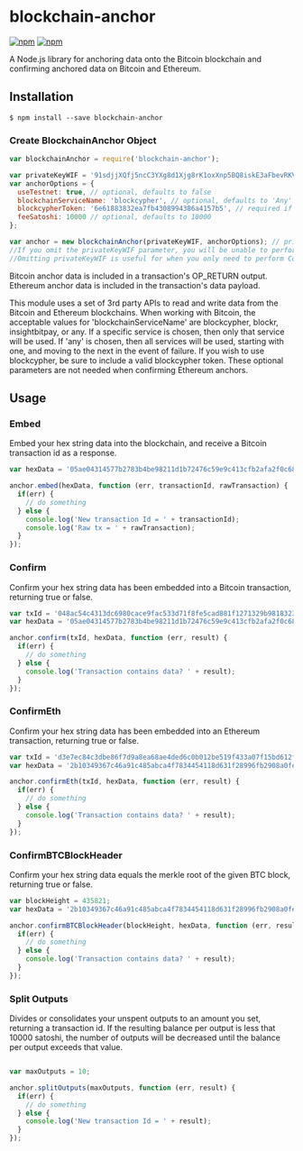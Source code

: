 # blockchain-anchor

[![npm](https://img.shields.io/npm/l/blockchain-anchor.svg)](https://www.npmjs.com/package/blockchain-anchor)
[![npm](https://img.shields.io/npm/v/blockchain-anchor.svg)](https://www.npmjs.com/package/blockchain-anchor)

A Node.js library for anchoring data onto the Bitcoin blockchain and confirming anchored data on Bitcoin and Ethereum.

## Installation

```
$ npm install --save blockchain-anchor
```

### Create BlockchainAnchor Object

```js
var blockchainAnchor = require('blockchain-anchor');

var privateKeyWIF = '91sdjjXQfj5ncC3YXg8d1Xjg8rK1oxXnp5BQ8iskE3aFbevRKVb';
var anchorOptions = {
  useTestnet: true, // optional, defaults to false
  blockchainServiceName: 'blockcypher', // optional, defaults to 'Any'
  blockcypherToken: '6e61883832ea7fb4308994386a4157b5', // required if using 'blockcypher' service
  feeSatoshi: 10000 // optional, defaults to 10000
};

var anchor = new blockchainAnchor(privateKeyWIF, anchorOptions); // privateKeyWIF and anchorOptions are optional
//If you omit the privateKeyWIF parameter, you will be unable to perform Embed or SplitOutputs tasks, and an error will be thrown. 
//Omitting privateKeyWIF is useful for when you only need to perform Confirm tasks, as they are a readonly function not requiring key pairs or signing.
```
Bitcoin anchor data is included in a transaction's OP_RETURN output. Ethereum anchor data is included in the transaction's data payload. 

This module uses a set of 3rd party APIs to read and write data from the Bitcoin and Ethereum blockchains. When working with Bitcoin, the acceptable values for 'blockchainServiceName' are blockcypher, blockr, insightbitpay, or any. If a specific service is chosen, then only that service will be used. If 'any' is chosen, then all services will be used, starting with one, and moving to the next in the event of failure. If you wish to use blockcypher, be sure to include a valid blockcypher token. These optional parameters are not needed when confirming Ethereum anchors.



## Usage

### Embed

Embed your hex string data into the blockchain, and receive a Bitcoin transaction id as a response.

```js
var hexData = '05ae04314577b2783b4be98211d1b72476c59e9c413cfb2afa2f0c68e0d93911';

anchor.embed(hexData, function (err, transactionId, rawTransaction) {
  if(err) {
    // do something
  } else {
    console.log('New transaction Id = ' + transactionId);
    console.log('Raw tx = ' + rawTransaction);
  }
});
```

### Confirm

Confirm your hex string data has been embedded into a Bitcoin transaction, returning true or false.

```js
var txId = '048ac54c4313dc6980cace9fac533d71f8fe5cad881f1271329b98183231a08f';
var hexData = '05ae04314577b2783b4be98211d1b72476c59e9c413cfb2afa2f0c68e0d93911';

anchor.confirm(txId, hexData, function (err, result) {
  if(err) {
    // do something
  } else {
    console.log('Transaction contains data? ' + result);
  }
});
```

### ConfirmEth

Confirm your hex string data has been embedded into an Ethereum transaction, returning true or false.

```js
var txId = 'd3e7ec84c3dbe86f7d9a8ea68ae4ded6c0b012be519f433a07f15bd612fb47a9';
var hexData = '2b10349367c46a91c485abca4f7834454118d631f28996fb2908a0fe8cefa0cd';

anchor.confirmEth(txId, hexData, function (err, result) {
  if(err) {
    // do something
  } else {
    console.log('Transaction contains data? ' + result);
  }
});
```

### ConfirmBTCBlockHeader

Confirm your hex string data equals the merkle root of the given BTC block, returning true or false.

```js
var blockHeight = 435821;
var hexData = '2b10349367c46a91c485abca4f7834454118d631f28996fb2908a0fe8cefa0cd';

anchor.confirmBTCBlockHeader(blockHeight, hexData, function (err, result) {
  if(err) {
    // do something
  } else {
    console.log('Transaction contains data? ' + result);
  }
});
```

### Split Outputs

Divides or consolidates your unspent outputs to an amount you set, returning a transaction id. If the resulting balance per output is less that 10000 satoshi, the number of outputs will be decreased until the balance per output exceeds that value.

```js

var maxOutputs = 10;

anchor.splitOutputs(maxOutputs, function (err, result) {
  if(err) {
    // do something
  } else {
    console.log('New transaction Id = ' + result);
  }
});
```
